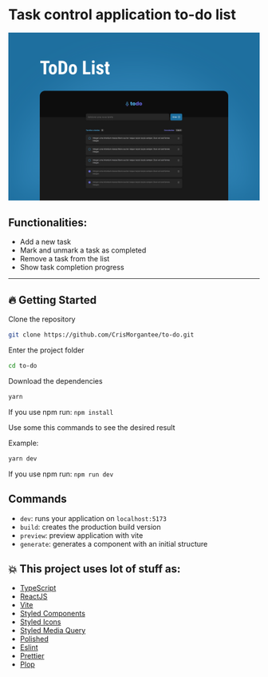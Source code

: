 # Task control application **to-do list**

![](/src/assets/capa.svg)

## Functionalities:

- Add a new task
- Mark and unmark a task as completed
- Remove a task from the list
- Show task completion progress

***

## :fire: Getting Started

Clone the repository
```bash
git clone https://github.com/CrisMorgantee/to-do.git
```

Enter the project folder
```bash
cd to-do
```

Download the dependencies
```bash
yarn
```
If you use npm run: `npm install`

Use some this commands to see the desired result

Example:
```bash
yarn dev
```
If you use npm run: `npm run dev`

## Commands

- `dev`: runs your application on `localhost:5173`
- `build`: creates the production build version
- `preview`: preview application with vite
- `generate`: generates a component with an initial structure
##  :boom: This project uses lot of stuff as:

- [TypeScript](https://www.typescriptlang.org/)
- [ReactJS](https://reactjs.org/)
- [Vite](https://vitejs.dev/)
- [Styled Components](https://styled-components.com/)
- [Styled Icons](https://styled-icons.js.org/)
- [Styled Media Query](https://github.com/morajabi/styled-media-query)
- [Polished](https://polished.js.org/)
- [Eslint](https://eslint.org/)
- [Prettier](https://prettier.io/)
- [Plop](https://plopjs.com/)
